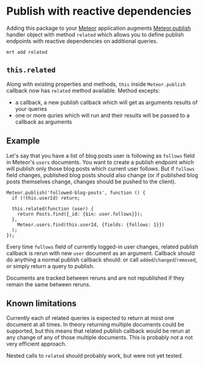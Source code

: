 Publish with reactive dependencies
==================================

Adding this package to your [Meteor](http://www.meteor.com/) application augments
[Meteor.publish](http://docs.meteor.com/#meteor_publish) handler object with method
`related` which allows you to define publish endpoints with reactive dependencies on
additional queries.

```
mrt add related
```

`this.related`
--------------

Along with existing properties and methods, `this` inside `Meteor.publish` callback now
has `related` method available. Method excepts:

 * a callback, a new publish callback which will get as arguments results of your queries
 * one or more quries which will run and their results will be passed to a callback as arguments

Example
-------

Let's say that you have a list of blog posts user is following as `follows` field in Meteor's
`users` documents. You want to create a publish endpoint which will publish only those blog posts
which current user follows. But if `follows` field changes, published blog posts should also
change (or if published blog posts themselves change, changes should be pushed to the client).

```
Meteor.publish('followed-blog-posts', function () {
  if (!this.userId) return;

  this.related(function (user) {
    return Posts.find({_id: {$in: user.follows}});
  },
    Meteor.users.find(this.userId, {fields: {follows: 1}})
  );
});
```

Every time `follows` field of currently logged-in user changes, related publish callback is
rerun with new `user` document as an argument. Callback should do anything a normal publish
callback should: or call `added`/`changed`/`removed`, or simply return a query to publish.

Documents are tracked between reruns and are not republished if they remain the same between
reruns.

Known limitations
-----------------

Currently each of related queries is expected to return at most one document at all times.
In theory returning multiple documents could be supported, but this means that related publish
callback would be rerun at any change of any of those multiple documents. This is probably not
a not very efficient approach.

Nested calls to `related` should probably work, but were not yet tested.
